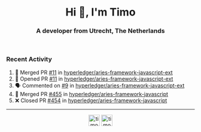 <h1 align="center">Hi 👋, I'm Timo</h1>
<h3 align="center">A developer from Utrecht, The Netherlands</h3>
<br/>
<!-- https://github.com/rahuldkjain/github-profile-readme-generator --!>

<!--  <p align="left"><img src="https://github-readme-stats.vercel.app/api?username=timoglastra&show_icons=true&count_private=true&" alt="timoglastra" /></p> --!>

<!--
Github language stats
<p align="left"><img src="https://github-readme-stats.vercel.app/api/top-langs/?username=timoglastra&layout=compact" alt="timoglastra" /><p>
-->

<!-- Codestats language stats -->
<!-- <p align="left"><img src="https://codestats-readme.vercel.app/api/top-langs/?username=timoglastra&layout=compact&language_count=12" alt="timoglastra" /><p>    --!>
  
<h3>Recent Activity</h3>

<!--START_SECTION:activity-->
1. 🎉 Merged PR [#11](https://github.com/hyperledger/aries-framework-javascript-ext/pull/11) in [hyperledger/aries-framework-javascript-ext](https://github.com/hyperledger/aries-framework-javascript-ext)
2. 💪 Opened PR [#11](https://github.com/hyperledger/aries-framework-javascript-ext/pull/11) in [hyperledger/aries-framework-javascript-ext](https://github.com/hyperledger/aries-framework-javascript-ext)
3. 🗣 Commented on [#9](https://github.com/hyperledger/aries-framework-javascript-ext/issues/9) in [hyperledger/aries-framework-javascript-ext](https://github.com/hyperledger/aries-framework-javascript-ext)
4. 🎉 Merged PR [#455](https://github.com/hyperledger/aries-framework-javascript/pull/455) in [hyperledger/aries-framework-javascript](https://github.com/hyperledger/aries-framework-javascript)
5. ❌ Closed PR [#454](https://github.com/hyperledger/aries-framework-javascript/pull/454) in [hyperledger/aries-framework-javascript](https://github.com/hyperledger/aries-framework-javascript)
<!--END_SECTION:activity-->

---

<p align="center">
<a href="https://twitter.com/timoglastra" target="blank"><img align="center" src="https://cdn.jsdelivr.net/npm/simple-icons@3.0.1/icons/twitter.svg" alt="timoglastra" height="30" width="30" /></a>
<a href="https://linkedin.com/in/timoglastra" target="blank"><img align="center" src="https://cdn.jsdelivr.net/npm/simple-icons@3.0.1/icons/linkedin.svg" alt="timoglastra" height="30" width="30" /></a>
</p>



